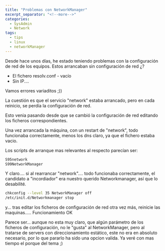 ```yaml
---
title: "Problemas con NetworkManager"
excerpt_separator: "<!--more-->"
categories:
  - SysAdmin
  - Network
tags:
  - tips
  - linux
  - networkManager
---
```

Desde hace unos días, he estado teniendo problemas con la configuración de red de los equipos. Estos arrancaban sin configuración de red ¿?
<!--more-->

- El fichero resolv.conf - vacío
- Sin IP....

Vamos errores variaditos ;))

La cuestión es que el servicio "network" estaba arrancado, pero en cada reinicio, se perdía la configuración de red.

Esto venia pasando desde que se cambió la configuración de red editando los ficheros correspondientes.

Una vez arrancada la máquina, con un restart de "network", todo funcionaba correctamente, menos los dns claro, ya que el fichero estaba vacio.

Los scripts de arranque mas relevantes al respecto parecían ser:
```bash
S95network
S99NetworkManager
```

Y claro.... si al rearrancar "network".... todo funcionaba correctamente, el candidato a "incordiador" era nuestro querido Networkmanager, así que lo desabilité.

```bash
chkconfig --level 35 NetworkManager off
/etc/init.d/Networkmanager stop
```

y... tras editar los ficheros de configuración de red otra vez más, reinicie las maquinas..... Funcionamiento OK

Parece ser... aunque no esta muy claro, que algún parámetro de los ficheros de configuración, no le "gusta" al NetworkManager, pero al tratarse de servers con direccionamiento estático, este no era en absoluto necesario, por lo que pararlo ha sido una opcion valida. Ya veré con mas tiempo el porque del tema ;)